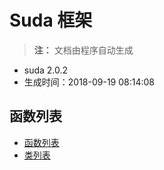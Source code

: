 # Suda 框架

> **注：** 文档由程序自动生成

- suda 2.0.2 
- 生成时间：2018-09-19 08:14:08
## 函数列表

- [函数列表](functions/README.md)
- [类列表](classes/README.md)